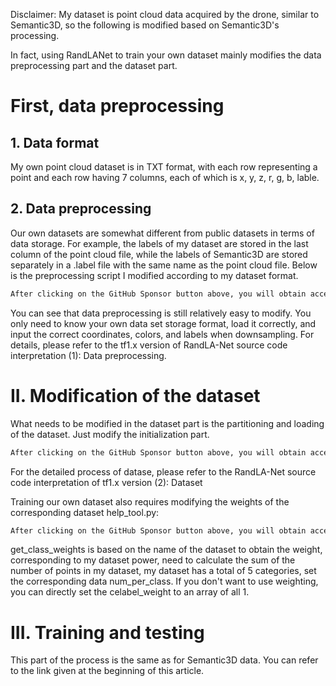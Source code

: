 Disclaimer: My dataset is point cloud data acquired by the drone, similar to Semantic3D, so the following is modified based on Semantic3D's processing. 

 In fact, using RandLANet to train your own dataset mainly modifies the data preprocessing part and the dataset part. 

#  First, data preprocessing 

##  1. Data format 

 My own point cloud dataset is in TXT format, with each row representing a point and each row having 7 columns, each of which is x, y, z, r, g, b, lable. 

##  2. Data preprocessing 

 Our own datasets are somewhat different from public datasets in terms of data storage. For example, the labels of my dataset are stored in the last column of the point cloud file, while the labels of Semantic3D are stored separately in a .label file with the same name as the point cloud file. Below is the preprocessing script I modified according to my dataset format. 

  ```python  
After clicking on the GitHub Sponsor button above, you will obtain access permissions to my private code repository ( https://github.com/slowlon/my_code_bar ) to view this blog code. By searching the code number of this blog, you can find the code you need, code number is: 2024020309573753036
  ```  
 You can see that data preprocessing is still relatively easy to modify. You only need to know your own data set storage format, load it correctly, and input the correct coordinates, colors, and labels when downsampling. For details, please refer to the tf1.x version of RandLA-Net source code interpretation (1): Data preprocessing. 

#  II. Modification of the dataset 

 What needs to be modified in the dataset part is the partitioning and loading of the dataset. Just modify the initialization part. 

  ```python  
After clicking on the GitHub Sponsor button above, you will obtain access permissions to my private code repository ( https://github.com/slowlon/my_code_bar ) to view this blog code. By searching the code number of this blog, you can find the code you need, code number is: 2024020309573753036
  ```  
 For the detailed process of datase, please refer to the RandLA-Net source code interpretation of tf1.x version (2): Dataset 

 Training our own dataset also requires modifying the weights of the corresponding dataset help_tool.py: 

  ```python  
After clicking on the GitHub Sponsor button above, you will obtain access permissions to my private code repository ( https://github.com/slowlon/my_code_bar ) to view this blog code. By searching the code number of this blog, you can find the code you need, code number is: 2024020309573753036
  ```  
 get_class_weights is based on the name of the dataset to obtain the weight, corresponding to my dataset power, need to calculate the sum of the number of points in my dataset, my dataset has a total of 5 categories, set the corresponding data num_per_class. If you don't want to use weighting, you can directly set the celabel_weight to an array of all 1. 

#  III. Training and testing 

 This part of the process is the same as for Semantic3D data. You can refer to the link given at the beginning of this article. 

